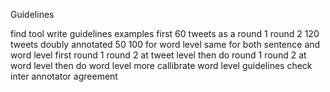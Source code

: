 Guidelines



find tool
write guidelines
examples
first 
60 tweets as a round 1
round 2 120 tweets doubly annotated
50 100 for word level
same for both sentence and word level
first round 1 round 2 at tweet level
then do round 1 round 2 at word level
then do word level more
callibrate word level guidelines
check inter annotator agreement



